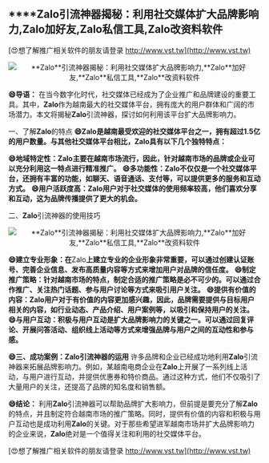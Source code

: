 ## ****Zalo**引流神器揭秘：利用社交媒体扩大品牌影响力,**Zalo**加好友,**Zalo**私信工具,**Zalo**改资料软件**

[😍想了解推广相关软件的朋友请登录 http://www.vst.tw](http://www.vst.tw)

 <center><img src="https://vst.tw/MP4/tuiguang/png/7.png" alt="**Zalo**引流神器揭秘：利用社交媒体扩大品牌影响力,**Zalo**加好友,**Zalo**私信工具,**Zalo**改资料软件"></center>

**😄导语：**
在当今数字化时代，社交媒体已经成为了企业推广和品牌建设的重要工具。其中，**Zalo**作为越南最大的社交媒体平台，拥有庞大的用户群体和广阔的市场潜力。本文将揭秘**Zalo**引流神器，探讨如何利用该平台扩大品牌影响力。

一、了解**Zalo**的特点
**😄**Zalo**是越南最受欢迎的社交媒体平台之一，拥有超过1.5亿的用户数量。与其他社交媒体平台相比，**Zalo**具有以下几个独特特点：**

**😄地域特定性：**Zalo**主要在越南市场流行，因此，针对越南市场的品牌或企业可以充分利用这一特点进行精准推广。**
**😄多功能性：**Zalo**不仅仅是一个社交媒体平台，还拥有丰富的功能，如聊天、语音通话、支付等，可以提供更多的服务和互动方式。**
**😄用户活跃度高：**Zalo**用户对于社交媒体的使用频率较高，他们喜欢分享和互动，这为品牌传播提供了更大的机会。**

二、**Zalo**引流神器的使用技巧

 <center><img src="https://vst.tw/MP4/tuiguang/png/2.png" alt="**Zalo**引流神器揭秘：利用社交媒体扩大品牌影响力,**Zalo**加好友,**Zalo**私信工具,**Zalo**改资料软件"></center>

**😄建立专业形象：在**Zalo**上建立专业的企业形象非常重要，可以通过创建认证账号、完善企业信息、发布高质量内容等方式来增加用户对品牌的信任度。**
**😄制定推广策略：针对越南市场的特点，制定合适的推广策略是必不可少的。可以通过合作推广、关注热门话题、参与用户讨论等方式来吸引用户关注。**
**😄提供有价值的内容：**Zalo**用户对于有价值的内容更加感兴趣，因此，品牌需要提供与目标用户相关的内容，如行业动态、产品介绍、用户案例等，以吸引和保持用户的关注。**
**😄与用户互动：积极与用户互动是扩大品牌影响力的关键之一。可以通过回复评论、开展问答活动、组织线上活动等方式来增强品牌与用户之间的互动性和参与感。**

**😄三、成功案例：**Zalo**引流神器的运用**
许多品牌和企业已经成功地利用**Zalo**引流神器来拓展品牌影响力。例如，某越南电商企业在**Zalo**上开展了一系列线上活动，与用户进行互动，并提供优惠券和特价商品。通过这种方式，他们不仅吸引了大量用户的关注，还提高了品牌的知名度和销售额。

**😄结论：**
利用**Zalo**引流神器可以帮助品牌扩大影响力，但前提是要充分了解**Zalo**的特点，并且制定符合越南市场的推广策略。同时，提供有价值的内容和积极与用户互动也是成功利用**Zalo**的关键。对于那些希望进军越南市场并扩大品牌影响力的企业来说，**Zalo**绝对是一个值得关注和利用的社交媒体平台。

[😍想了解推广相关软件的朋友请登录 http://www.vst.tw](http://www.vst.tw)



